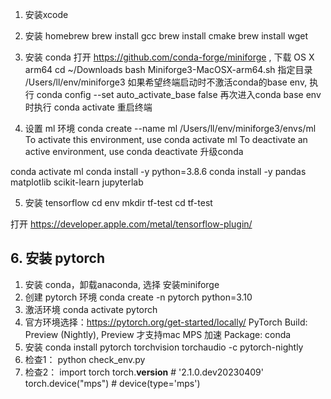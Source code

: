 1. 安装xcode

2. 安装 homebrew
  brew install gcc
  brew install cmake
  brew install wget

3. 安装 conda
  打开 https://github.com/conda-forge/miniforge , 下载 OS X arm64
  cd ~/Downloads
  bash Miniforge3-MacOSX-arm64.sh
  指定目录 /Users/ll/env/miniforge3
  如果希望终端启动时不激活conda的base env, 
  执行 conda config --set auto_activate_base false
  再次进入conda base env时执行 conda activate
  重启终端

4. 设置 ml 环境
  conda create --name ml
    /Users/ll/env/miniforge3/envs/ml
      To activate this environment, use
    conda activate ml
      To deactivate an active environment, use
    conda deactivate
  升级conda

  conda activate ml
  conda install -y python=3.8.6
  conda install -y pandas matplotlib scikit-learn jupyterlab

5. 安装 tensorflow
  cd env
  mkdir tf-test
  cd tf-test
  
  打开 https://developer.apple.com/metal/tensorflow-plugin/

## 6. 安装 pytorch
  1. 安装 conda，卸载anaconda, 选择 安装miniforge
  2. 创建 pytorch 环境
    conda create -n pytorch python=3.10
  3. 激活环境
    conda activate pytorch
  4. 官方环境选择：https://pytorch.org/get-started/locally/
    PyTorch Build: Preview (Nightly), Preview 才支持mac MPS 加速
    Package: conda
  5. 安装
    conda install pytorch torchvision torchaudio -c pytorch-nightly
  6. 检查1：
    python check_env.py
  7. 检查2：
    import torch
    torch.__version__   # '2.1.0.dev20230409'
    torch.device("mps")   # device(type='mps')

